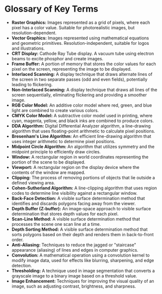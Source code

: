 # Glossary of Key Terms

- **Raster Graphics:** Images represented as a grid of pixels, where each pixel has a color value. Suitable for photorealistic images, but resolution-dependent.
- **Vector Graphics:** Images represented using mathematical equations and geometric primitives. Resolution-independent, suitable for logos and illustrations.
- **CRT Display:** Cathode Ray Tube display. A vacuum tube using electron beams to excite phosphor and create images.
- **Frame Buffer:** A portion of memory that stores the color values for each pixel on the screen, representing the image to be displayed.
- **Interlaced Scanning:** A display technique that draws alternate lines of the screen in two separate passes (odd and even fields), potentially leading to flickering.
- **Non-Interlaced Scanning:** A display technique that draws all lines of the screen sequentially, eliminating flickering and providing a smoother image.
- **RGB Color Model:** An additive color model where red, green, and blue light are combined to create various colors.
- **CMYK Color Model:** A subtractive color model used in printing, where cyan, magenta, yellow, and black inks are combined to produce colors.
- **DDA Algorithm:** Digital Differential Analyzer algorithm, a line-drawing algorithm that uses floating-point arithmetic to calculate pixel positions.
- **Bresenham's Line Algorithm:** An efficient line-drawing algorithm that uses integer arithmetic to determine pixel positions.
- **Midpoint Circle Algorithm:** An algorithm that utilizes symmetry and the midpoint principle to efficiently draw circles.
- **Window:** A rectangular region in world coordinates representing the portion of the scene to be displayed.
- **Viewport:** A rectangular region on the display device where the contents of the window are mapped.
- **Clipping:** The process of removing portions of objects that lie outside a defined viewing area.
- **Cohen-Sutherland Algorithm:** A line-clipping algorithm that uses region codes to determine line visibility against a rectangular window.
- **Back-Face Detection:** A visible surface determination method that identifies and discards polygons facing away from the viewer.
- **Depth Buffer (Z-buffer):** An image-space approach to visible surface determination that stores depth values for each pixel.
- **Scan-Line Method:** A visible surface determination method that processes the scene one scan line at a time.
- **Depth Sorting Method:** A visible surface determination method that sorts polygons based on their depth and renders them in back-to-front order.
- **Anti-Aliasing:** Techniques to reduce the jagged or "staircase" appearance (aliasing) of lines and edges in computer graphics.
- **Convolution:** A mathematical operation using a convolution kernel to modify image data, used for effects like blurring, sharpening, and edge detection.
- **Thresholding:** A technique used in image segmentation that converts a grayscale image to a binary image based on a threshold value.
- **Image Enhancement:** Techniques for improving the visual quality of an image, such as adjusting contrast, brightness, and sharpness.
